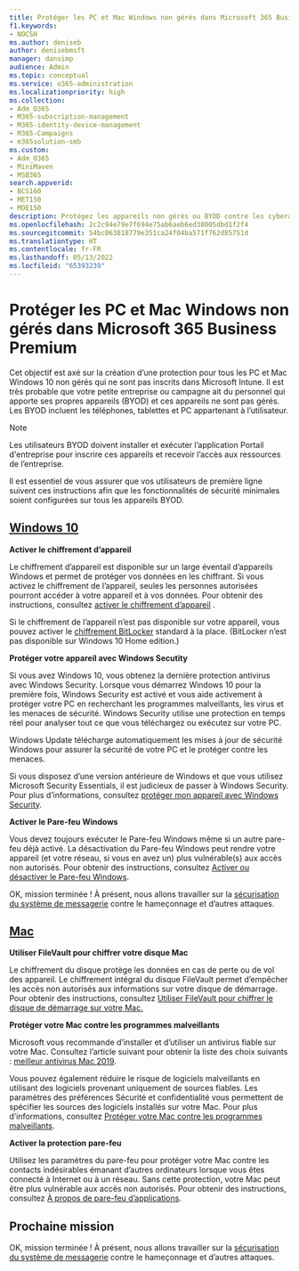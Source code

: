 ```yaml
---
title: Protéger les PC et Mac Windows non gérés dans Microsoft 365 Business Premium
f1.keywords:
- NOCSH
ms.author: deniseb
author: denisebmsft
manager: dansimp
audience: Admin
ms.topic: conceptual
ms.service: o365-administration
ms.localizationpriority: high
ms.collection:
- Adm_O365
- M365-subscription-management
- M365-identity-device-management
- M365-Campaigns
- m365solution-smb
ms.custom:
- Adm_O365
- MiniMaven
- MSB365
search.appverid:
- BCS160
- MET150
- MOE150
description: Protégez les appareils non gérés ou BYOD contre les cyberattaques avec Microsoft 365 Business Premium. Comment configurer la cybersécurité pour les PC et Mac Windows.
ms.openlocfilehash: 2c2c94e79e7f694e75ab6aeb6ed38005dbd1f2f4
ms.sourcegitcommit: 54bc063818779e351ca24f04ba571f762d85751d
ms.translationtype: HT
ms.contentlocale: fr-FR
ms.lasthandoff: 05/13/2022
ms.locfileid: "65393239"
---
```

# <a name="protect-unmanaged-windows-pcs-and-macs-in-microsoft-365-business-premium"></a>Protéger les PC et Mac Windows non gérés dans Microsoft 365 Business Premium

Cet objectif est axé sur la création d’une protection pour tous les PC et Mac Windows 10 non gérés qui ne sont pas inscrits dans Microsoft Intune. Il est très probable que votre petite entreprise ou campagne ait du personnel qui apporte ses propres appareils (BYOD) et ces appareils ne sont pas gérés. Les BYOD incluent les téléphones, tablettes et PC appartenant à l’utilisateur. 

>[!NOTE]
>Les utilisateurs BYOD doivent installer et exécuter l’application Portail d'entreprise pour inscrire ces appareils et recevoir l’accès aux ressources de l’entreprise.

Il est essentiel de vous assurer que vos utilisateurs de première ligne suivent ces instructions afin que les fonctionnalités de sécurité minimales soient configurées sur tous les appareils BYOD.

## <a name="windows-10"></a>[Windows 10](#tab/Windows10)

**Activer le chiffrement d’appareil**<p>
Le chiffrement d’appareil est disponible sur un large éventail d’appareils Windows et permet de protéger vos données en les chiffrant. Si vous activez le chiffrement de l’appareil, seules les personnes autorisées pourront accéder à votre appareil et à vos données. Pour obtenir des instructions, consultez [activer le chiffrement d’appareil](https://support.microsoft.com/help/4028713/windows-10-turn-on-device-encryption) .

 Si le chiffrement de l’appareil n’est pas disponible sur votre appareil, vous pouvez activer le [chiffrement BitLocker](https://support.microsoft.com/help/4028713/windows-10-turn-on-device-encryption) standard à la place. (BitLocker n’est pas disponible sur Windows 10 Home edition.) 

**Protéger votre appareil avec Windows Secutity**<p>
Si vous avez Windows 10, vous obtenez la dernière protection antivirus avec Windows Security. Lorsque vous démarrez Windows 10 pour la première fois, Windows Security est activé et vous aide activement à protéger votre PC en recherchant les programmes malveillants, les virus et les menaces de sécurité. Windows Security utilise une protection en temps réel pour analyser tout ce que vous téléchargez ou exécutez sur votre PC.

Windows Update télécharge automatiquement les mises à jour de sécurité Windows pour assurer la sécurité de votre PC et le protéger contre les menaces.

Si vous disposez d’une version antérieure de Windows et que vous utilisez Microsoft Security Essentials, il est judicieux de passer à Windows Security. Pour plus d’informations, consultez [protéger mon appareil avec Windows Security](https://support.microsoft.com/help/17464/windows-10-help-protect-my-device-with-windows-security).

**Activer le Pare-feu Windows**<p>
Vous devez toujours exécuter le Pare-feu Windows même si un autre pare-feu déjà activé. La désactivation du Pare-feu Windows peut rendre votre appareil (et votre réseau, si vous en avez un) plus vulnérable(s) aux accès non autorisés. Pour obtenir des instructions, consultez [Activer ou désactiver le Pare-feu Windows](https://support.microsoft.com/help/4028544/windows-10-turn-windows-defender-firewall-on-or-off).

OK, mission terminée ! À présent, nous allons travailler sur la [sécurisation du système de messagerie](m365bp-protect-email-overview.md) contre le hameçonnage et d’autres attaques.

## <a name="mac"></a>[Mac](#tab/Mac)

**Utiliser FileVault pour chiffrer votre disque Mac**<p>
Le chiffrement du disque protège les données en cas de perte ou de vol des appareil. Le chiffrement intégral du disque FileVault permet d’empêcher les accès non autorisés aux informations sur votre disque de démarrage. Pour obtenir des instructions, consultez [Utiliser FileVault pour chiffrer le disque de démarrage sur votre Mac.](https://support.apple.com/HT204837)

**Protéger votre Mac contre les programmes malveillants**<p>
Microsoft vous recommande d’installer et d’utiliser un antivirus fiable sur votre Mac. Consultez l’article suivant pour obtenir la liste des choix suivants : [meilleur antivirus Mac 2019](https://www.macworld.co.uk/feature/mac-software/mac-antivirus-3672182/).

Vous pouvez également réduire le risque de logiciels malveillants en utilisant des logiciels provenant uniquement de sources fiables. Les paramètres des préférences Sécurité et confidentialité vous permettent de spécifier les sources des logiciels installés sur votre Mac. Pour plus d’informations, consultez [Protéger votre Mac contre les programmes malveillants](https://support.apple.com/kb/PH25087).

**Activer la protection pare-feu**<p>
Utilisez les paramètres du pare-feu pour protéger votre Mac contre les contacts indésirables émanant d’autres ordinateurs lorsque vous êtes connecté à Internet ou à un réseau. Sans cette protection, votre Mac peut être plus vulnérable aux accès non autorisés. Pour obtenir des instructions, consultez [À propos de pare-feu d’applications](https://support.apple.com/HT201642).

## <a name="next-mission"></a>Prochaine mission

OK, mission terminée ! À présent, nous allons travailler sur la [sécurisation du système de messagerie](m365bp-protect-email-overview.md) contre le hameçonnage et d’autres attaques.

